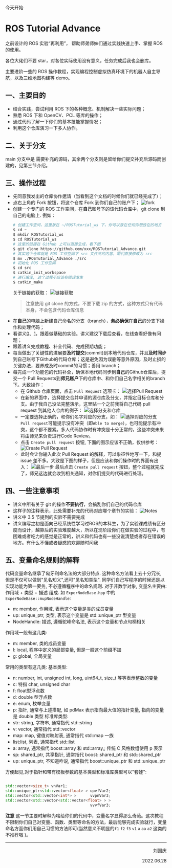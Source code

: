 今天开始
# ROS Tutorial Advance

之前设计的 ROS 实验“再利用”， 帮助师弟师妹们通过实践快速上手、掌握 ROS 的使用。

各位大佬们不要 star，对各位实际使用没有意义，任务完成后我也会删库。

主要进阶一些的 ROS 操作教程，实现编程控制虚拟仿真环境下的机器人自主导航，以及三维地图构建等 demo。

## 一、主要目的

- 结合实践，尝试利用 ROS 下的各种概念、机制解决一些实际问题；
- 熟悉 ROS 下和 OpenCV、PCL 等库的操作；
- 通过代码了解一下你们的基本技能掌握情况；
- 利用这个仓库演习一下多人协作。

## 二、关于分支

main 分支中是 需要补充的源码，其余两个分支则是留给你们提交补充后源码而创建的，见第三节介绍。

## 三、操作过程

- 先同意我发出的仓库协作邀请（当看到这个文档的时候你们就已经完成了）；
- 点右上角的 Fork 按钮，将这个仓库 Fork 到你们自己的账户下；
  ![fork](./doc/Images/1.png)
- 创建一个专门的 ROS 工作空间，在**自己**账号下的该代码仓库中，git clone 到自己的电脑上. 例如：
  ```bash
  # 创建工作空间，这里放在 ~/ROSTutorial_ws 下，你可以放在任何你想放在的地方
  $ cd ~
  $ mkdir ROSTutorial_ws
  $ cd ROSTutorial_ws
  # 这里的链接在 Github 上可以直接生成，看下图
  $ git clone https://github.com/xxx/ROSTutorial_Advance.git
  # 其实这个仓库就是 ROS 工作空间下 src 文件夹的内容，咱们直接修改为 src
  $ mv ./ROSTutorial_Advance ./src   
  # 初始化 ROS 工作空间
  $ cd src
  $ catkin_init_workspace
  # 进行编译, 这个过程不应该有错误发生
  $ catkin_make 
  ```
  关于链接的获取：
  ![链接获取](doc/Images/2.png)
  > 注意使用 git clone 的方式，不要下载 zip 的方式，这种方式只有代码本身，不会包含代码仓库信息
- 在**自己**的电脑上新建自己命名的分支（branch），**务必确保**在**自己**的分支下操作和处理代码；
- 看讲义[0](./doc/Guides/0、Turtlebot3-SLAM与导航虚拟仿真实验-课前准备.pdf)、[1](./doc/Guides/1、Turtlebot3-SLAM与导航虚拟仿真实验-讲义.pdf)，跟着做基础的实验。讲义建议下载后查看，在线查看好像有问题；
- 跟着讲义完成教程、补全代码、完成预期功能；
- 每当做出了关键性的进展要**及时提交**(commit)到本地代码仓库，并且**及时同步**到自己账号下Github的代码仓库；这是避免因为误删等意外原因，及时止损的关键办法，要养成及时commit的习惯；善用 branch；
- 每完成一个功能包的代码补全，确保本地代码同步到**自己**的Github仓库后，提交一个 Pull Requests到**师兄账户**下的仓库中、和你们自己名字相关的branch下。大致操作：
  - 在 Github 仓库页面，点击 `Pull Request` 选项卡：
  ![选择Pull Request](./doc/Images/3.png)
  - 在新的界面中，选择提交合并申请的源仓库及分支，并指定目标仓库和分支。由于我自己没法完整演示，这里贴一个之前我将自己代码 pull request 到其他人仓库的例子：
  ![选择分支和仓库](./doc/Images/5.png)
  - 一定要选择正确的，和你们名字对应的分支，如：
  ![选择对应的分支](./doc/Images/6.png)
  `Pull request`可能提示没有冲突（即`Able to merge`），也可能提示有冲突，这个都不要紧。多人代码协作时有冲突是十分正常的，这些冲突未来将由师兄来负责进行Code Review。
  - 点击 `Create pull request` 按钮, 下面的图示应该不正确，仅供参考：
  ![Create Pull Request](./doc/Images/4.png)
  - 此时会让你输入此次 Pull Request 的解释，可以象征性地写一下，和提 issue 差不多。大致是下图的样子，但是应该和你们操作时的界面有出入：
  ![最后一步](./doc/Images/7.png)
  最后点击 `Create pull request` 按钮，整个过程就完成了，师兄这边就会收到相关通知，对你们提交的代码进行处理。


## 四、一些注意事项

- 讲义中所有关于 git 的操作**不要执行**，会搞乱你们自己的代码仓库
- 这样子的注释表示，此处需要补充的代码对应哪个章节的实验：
  ![Notes](./doc/Images/8.png)
- 讲义中 3.5 节提到的实验不需要完成
- 讲义编写之初是面向已经系统性学习过ROS的本科生，为了实验课成绩有区分度而设计，越靠后的实验难度越大，所以在现阶段你们在做实验的过程中，有困难或者吃力的感觉是正常的，讲义和代码也有一些没说清楚或者存在错误的地方。有什么不懂或者疑惑的欢迎随时问我

## 五、变量命名规则的解释

代码变量命名继承了匈牙利命名法的大部分特点. 这种命名方法看上去十分冗长, 但是不仅可以做到"见名知义",还可"见名知类型".
同学们自己写程序的时候还是以实现功能为第一要务, 不必遵循程序中的命名规则.
对于非数学对象, 变量名主要由: 作用域 + 类型 + 描述 组成. 如 `ExperNodeBase.hpp` 中的 `ExperNodeBase::mupNodeHandle`:
 - m:   member, 作用域, 表示这个变量是类的成员变量
 - up:  unique_ptr, 类型, 表示这个变量是 std::unique_ptr 型变量
 - NodeHandle: 描述, 遵循驼峰命名法, 表示这个变量和节点句柄相关

作用域一般有这几类:
 - m: member, 类的成员变量
 - l: local,  程序中定义的局部变量, 但是一般这个前缀不加
 - g: global, 全局变量
 
常用的类型有这几类:
基本类型:
 - n: number, int, unsigned int, long, uint64_t, size_t 等等表示整数的变量
 - c: 特指 char, unsigned char
 - f: float型浮点数
 - d: double 型浮点数
 - e: enum, 枚举变量
 - p: 指针, 通常与上述搭配, 如 pdMax 表示指向最大值的指针变量, 指向的变量是 double 类型
标准库类型:
 - str: string, 字符串, 通常指代 std::string
 - v:   vector, 通常指代 std::vector
 - map: map,    键值对映射表, 通常指代 std::map 一族
 - list:list,   列表, 通常指代 std::list
 - a:   array,  通常指代 boost::array 和 std::array,; 传统 C 风格数组使用 p 表示
 - sp:  shared_ptr, 共享指针, 通常指代 boost::shared_ptr 和 std::shared_ptr
 - up:  unique_ptr, 不知道咋说, 通常指代 boost::unique_ptr 和 std::unique_ptr

方便起见,对于指针和带有模板参数的基本类型和标准库类型可以"套娃":
```C++

std::vector<size_t> vnVar1;
std::unique_ptr<std::vector<float> > upvfVar2;
std::vector<std::vector<int*> >      vvpnVar3;
std::vector<std::vector<std::vector<float> > >
                                     vvvfVar3;
```

**注意** 这一节主要时解释为啥给你们的代码中，变量名字显得那么奇葩。这次教程不限制你们自己对变量、函数、类型等命名的方法，最后能够完成实验就行，变量命名方面你们用自己习惯的方法即可(当然意义不明显的`f1` `f2` `f3` `v1` `a` `aa` `a2` 这类的不推荐嗷 )。

----

<p align="right"> 刘国庆 </p>
<p align="right"> 2022.06.28 </p>


